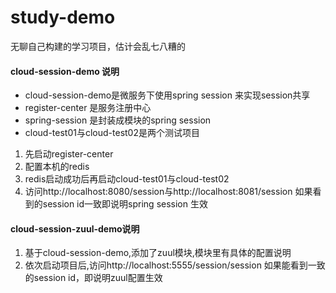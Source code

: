 # study-demo
无聊自己构建的学习项目，估计会乱七八糟的  


#### cloud-session-demo 说明
* cloud-session-demo是微服务下使用spring session 来实现session共享
* register-center 是服务注册中心
* spring-session 是封装成模块的spring session
* cloud-test01与cloud-test02是两个测试项目
1. 先启动register-center
2. 配置本机的redis
3. redis启动成功后再启动cloud-test01与cloud-test02
4. 访问http://localhost:8080/session与http://localhost:8081/session 
	如果看到的session id一致即说明spring session 生效  


#### cloud-session-zuul-demo说明
1. 基于cloud-session-demo,添加了zuul模块,模块里有具体的配置说明
2. 依次启动项目后,访问http://localhost:5555/session/session 
	如果能看到一致的session id，即说明zuul配置生效

